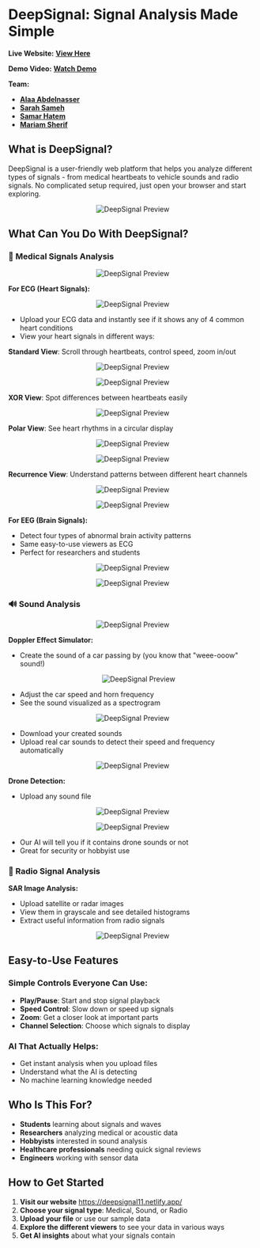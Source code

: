 # DeepSignal: Signal Analysis Made Simple

**Live Website:** **[View Here](https://deepsignal11.netlify.app/)**

**Demo Video:** **[Watch Demo](https://drive.google.com/file/d/1qkg13pMTKEnBpkF7C6Z1bm0nTDVYh-XL/view)**

**Team:** 
- **[Alaa Abdelnasser](https://github.com/Alaa-Fouad22)** 
- **[Sarah Sameh](https://github.com/sarah012-210)** 
- **[Samar Hatem](https://github.com/samar04052004)** 
- **[Mariam Sherif](https://github.com/mariamsherif04)**

## What is DeepSignal?

DeepSignal is a user-friendly web platform that helps you analyze different types of signals - from medical heartbeats to vehicle sounds and radio signals. No complicated setup required, just open your browser and start exploring.
<p align="center">
  <img src="1_site_pics/Screenshot 2025-10-09 201936.png" alt="DeepSignal Preview" >
</p>

## What Can You Do With DeepSignal?

### 🏥 Medical Signals Analysis
<p align="center">
  <img src="1_site_pics/Screenshot 2025-10-09 202106.png" alt="DeepSignal Preview" >
</p>

**For ECG (Heart Signals):**

<p align="center">
  <img src="1_site_pics/Screenshot 2025-10-09 202139.png" alt="DeepSignal Preview" >
</p>

- Upload your ECG data and instantly see if it shows any of 4 common heart conditions
- View your heart signals in different ways:

**Standard View**: Scroll through heartbeats, control speed, zoom in/out

<p align="center">
  <img src="1_site_pics/Screenshot 2025-10-09 202341.png" alt="DeepSignal Preview" >
</p>

<p align="center">
  <img src="1_site_pics/Screenshot 2025-10-09 202410.png" alt="DeepSignal Preview" >
</p>

**XOR View**: Spot differences between heartbeats easily

  <p align="center">
  <img src="1_site_pics/Screenshot 2025-10-09 202505.png" alt="DeepSignal Preview" >
</p>

**Polar View**: See heart rhythms in a circular display
  
  <p align="center">
  <img src="1_site_pics/Screenshot 2025-10-09 202549.png" alt="DeepSignal Preview" >
</p>

<p align="center">
  <img src="1_site_pics/Screenshot 2025-10-10 004950.png" alt="DeepSignal Preview" >
</p>

**Recurrence View**: Understand patterns between different heart channels

<p align="center">
  <img src="1_site_pics/Screenshot 2025-10-09 202614.png" alt="DeepSignal Preview" >
</p>

<p align="center">
  <img src="1_site_pics/Screenshot 2025-10-10 005213.png" alt="DeepSignal Preview" >
</p>

**For EEG (Brain Signals):**
- Detect four types of abnormal brain activity patterns
- Same easy-to-use viewers as ECG
- Perfect for researchers and students

<p align="center">
  <img src="1_site_pics/Screenshot 2025-10-09 202730.png" alt="DeepSignal Preview" >
</p>

<p align="center">
  <img src="1_site_pics/Screenshot 2025-10-09 202810.png" alt="DeepSignal Preview" >
</p>

### 🔊 Sound Analysis

<p align="center">
  <img src="1_site_pics/Screenshot 2025-10-09 202835.png" alt="DeepSignal Preview" >
</p>

**Doppler Effect Simulator:**
- Create the sound of a car passing by (you know that "weee-ooow" sound!)

  <p align="center">
  <img src="1_site_pics/Screenshot 2025-10-09 203021.png" alt="DeepSignal Preview" >
</p>

- Adjust the car speed and horn frequency
- See the sound visualized as a spectrogram

<p align="center">
  <img src="1_site_pics/Screenshot 2025-10-09 203053.png" alt="DeepSignal Preview" >
</p>

- Download your created sounds
- Upload real car sounds to detect their speed and frequency automatically

<p align="center">
  <img src="1_site_pics/Screenshot 2025-10-09 203412.png" alt="DeepSignal Preview" >
</p>

**Drone Detection:**
- Upload any sound file

<p align="center">
  <img src="1_site_pics/6005856669730457751.jpg" alt="DeepSignal Preview" >
</p>

<p align="center">
  <img src="1_site_pics/6005856669730457752.jpg" alt="DeepSignal Preview" >
</p>

- Our AI will tell you if it contains drone sounds or not
- Great for security or hobbyist use


### 📡 Radio Signal Analysis

**SAR Image Analysis:**
- Upload satellite or radar images
- View them in grayscale and see detailed histograms
- Extract useful information from radio signals

<p align="center">
  <img src="1_site_pics/Screenshot 2025-10-09 202957.png" alt="DeepSignal Preview" >
</p>

## Easy-to-Use Features

### Simple Controls Everyone Can Use:
- **Play/Pause**: Start and stop signal playback
- **Speed Control**: Slow down or speed up signals
- **Zoom**: Get a closer look at important parts
- **Channel Selection**: Choose which signals to display

### AI That Actually Helps:
- Get instant analysis when you upload files
- Understand what the AI is detecting
- No machine learning knowledge needed

## Who Is This For?

- **Students** learning about signals and waves
- **Researchers** analyzing medical or acoustic data
- **Hobbyists** interested in sound analysis
- **Healthcare professionals** needing quick signal reviews
- **Engineers** working with sensor data

## How to Get Started

1. **Visit our website** https://deepsignal11.netlify.app/
2. **Choose your signal type**: Medical, Sound, or Radio
3. **Upload your file** or use our sample data
4. **Explore the different viewers** to see your data in various ways
5. **Get AI insights** about what your signals contain
